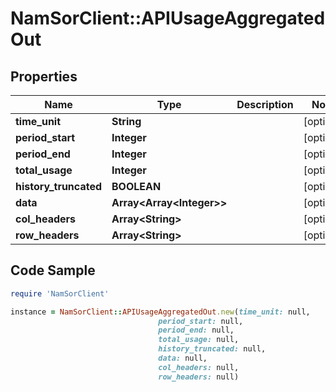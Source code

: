 # NamSorClient::APIUsageAggregatedOut

## Properties
Name | Type | Description | Notes
------------ | ------------- | ------------- | -------------
**time_unit** | **String** |  | [optional] 
**period_start** | **Integer** |  | [optional] 
**period_end** | **Integer** |  | [optional] 
**total_usage** | **Integer** |  | [optional] 
**history_truncated** | **BOOLEAN** |  | [optional] 
**data** | **Array&lt;Array&lt;Integer&gt;&gt;** |  | [optional] 
**col_headers** | **Array&lt;String&gt;** |  | [optional] 
**row_headers** | **Array&lt;String&gt;** |  | [optional] 

## Code Sample

```ruby
require 'NamSorClient'

instance = NamSorClient::APIUsageAggregatedOut.new(time_unit: null,
                                 period_start: null,
                                 period_end: null,
                                 total_usage: null,
                                 history_truncated: null,
                                 data: null,
                                 col_headers: null,
                                 row_headers: null)
```


